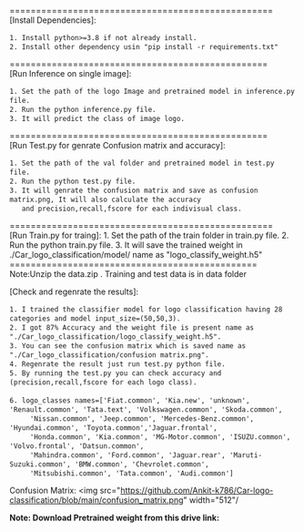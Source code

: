 ==================================================<br />
[Install Dependencies]:

	1. Install python>=3.8 if not already install.
	2. Install other dependency usin "pip install -r requirements.txt"
=================================================<br />
[Run Inference on single image]:

	1. Set the path of the logo Image and pretrained model in inference.py file.
	2. Run the python inference.py file.
	3. It will predict the class of image logo.
=================================================<br />
[Run Test.py for genrate Confusion matrix and accuracy]:
	
	1. Set the path of the val folder and pretrained model in test.py file.
	2. Run the python test.py file.
	3. It will genrate the confusion matrix and save as confusion matrix.png, It will also calculate the accuracy 
	   and precision,recall,fscore for each indivisual class.

==================================================<br />
[Run Train.py for traing]:
	1. Set the path of the train folder in train.py file.
	2. Run the python train.py file.
	3. It will save the trained weight in ./Car_logo_classification/model/ name as "logo_classify_weight.h5"
===============================================<br />
Note:Unzip the data.zip . Training and test data is in data folder

[Check and regenrate the results]:

	1. I trained the classifier model for logo classification having 28 categories and model input_size=(50,50,3).
	2. I got 87% Accuracy and the weight file is present name as "./Car_logo_classification/logo_classify_weight.h5".
	3. You can see the confusion matrix which is saved name as "./Car_logo_classification/confusion matrix.png".
	4. Regenrate the result just run test.py python file.
	5. By running the test.py you can check accuracy and (precision,recall,fscore for each logo class).
	
	6. logo_classes names=['Fiat.common', 'Kia.new', 'unknown', 'Renault.common', 'Tata.text', 'Volkswagen.common', 'Skoda.common', 
         'Nissan.common', 'Jeep.common', 'Mercedes-Benz.common', 'Hyundai.common', 'Toyota.common','Jaguar.frontal',
         'Honda.common', 'Kia.common', 'MG-Motor.common', 'ISUZU.common', 'Volvo.frontal', 'Datsun.common', 
         'Mahindra.common', 'Ford.common', 'Jaguar.rear', 'Maruti-Suzuki.common', 'BMW.common', 'Chevrolet.common',
         'Mitsubishi.common', 'Tata.common', 'Audi.common']
	 
Confusion Matrix: 
<img src="https://github.com/Ankit-k786/Car-logo-classification/blob/main/confusion_matrix.png" width="512"/

**Note: Download Pretrained weight from this drive link:**

                       
                     
                

